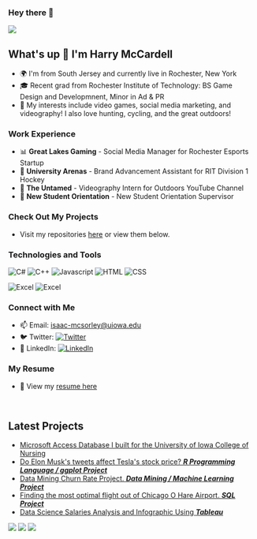 ### Hey there 👋

![](https://acegif.com/wp-content/uploads/2021/4fh5wi/welcome-16.gif)


## What's up 👋 I'm Harry McCardell

- 🌍 I'm from South Jersey and currently live in Rochester, New York
- 🎓 Recent grad from Rochester Institute of Technology: BS Game Design and Developmnent, Minor in Ad & PR
- 🚀 My interests include video games, social media marketing, and videography! I also love hunting, cycling, and the great outdoors!

### Work Experience
- 📊 **Great Lakes Gaming** - Social Media Manager for Rochester Esports Startup
- 💼 **University Arenas** - Brand Advancement Assistant for RIT Division 1 Hockey
- 🏫 **The Untamed** - Videography Intern for Outdoors YouTube Channel
- 🚀 **New Student Orientation** - New Student Orientation Supervisor 

### Check Out My Projects
- Visit my repositories [here](https://github.com/mccardellch?tab=repositories) or view them below.

### Technologies and Tools
![C#](https://img.shields.io/badge/Code-C#-informational?style=flat&logo=<LOGO_NAME>&logoColor=white&color=2bbc8a)
![C++](https://img.shields.io/badge/Code-C++-informational?style=flat&logo=<LOGO_NAME>&logoColor=white&color=2bbc8a)
![Javascript](https://img.shields.io/badge/Code-Javascript-informational?style=flat&logo=<LOGO_NAME>&logoColor=white&color=2bbc8a)
![HTML](https://img.shields.io/badge/Code-HTML-informational?style=flat&logo=<LOGO_NAME>&logoColor=white&color=2bbc8a)
![CSS](https://img.shields.io/badge/Code-CSS-informational?style=flat&logo=<LOGO_NAME>&logoColor=white&color=2bbc8a)

![Excel](https://img.shields.io/badge/Tools-Unity-informational?style=flat&logo=<LOGO_NAME>&logoColor=white&color=2bbc8a)
![Excel](https://img.shields.io/badge/Tools-Adobe-PhotoShope-informational?style=flat&logo=<LOGO_NAME>&logoColor=white&color=2bbc8a)

### Connect with Me
- 📫 Email: isaac-mcsorley@uiowa.edu
- 🐦 Twitter: [![Twitter][1.2]][1]
- 📎 LinkedIn: [![LinkedIn][2.2]][2]

### My Resume
- 📄 View my [resume here](https://mccardellch.github.io/portfolio/resume.html)

<!-- Icons -->

[1.2]: http://i.imgur.com/wWzX9uB.png (twitter icon without padding)
[2.2]: https://raw.githubusercontent.com/MartinHeinz/MartinHeinz/master/linkedin-3-16.png (LinkedIn icon without padding)

<!-- Links to your social media accounts -->

[1]: https://twitter.com/isaacmcsorley
[2]: https://www.linkedin.com/in/isaac-mcsorley-64640a186/
<br/>
## Latest Projects
- [Microsoft Access Database I built for the University of Iowa College of Nursing](https://github.com/immcsorley/DatabaseProject)
- [Do Elon Musk's tweets affect Tesla's stock price? ***R Programming Language / ggplot Project***](https://github.com/immcsorley/ElonProject)
- [Data Mining Churn Rate Project. ***Data Mining / Machine Learning Project***](https://github.com/immcsorley/ChurnRateProject)
- [Finding the most optimal flight out of Chicago O Hare Airport. ***SQL Project***](https://github.com/immcsorley/ChicagoO-Hare)
- [Data Science Salaries Analysis and Infographic Using ***Tableau***](https://github.com/immcsorley/DataScienceSalaries)

![](https://media2.giphy.com/media/xT9C25UNTwfZuk85WP/200.gif) ![](https://media4.giphy.com/media/3oKIPEqDGUULpEU0aQ/200.gif) ![](https://media1.giphy.com/media/IwAZ6dvvvaTtdI8SD5/200.gif)

<!--
**mccardellch/mccardellch** is a ✨ _special_ ✨ repository because its `README.md` (this file) appears on your GitHub profile.

Here are some ideas to get you started:

- 🔭 I’m currently working on ...
- 🌱 I’m currently learning ...
- 👯 I’m looking to collaborate on ...
- 🤔 I’m looking for help with ...
- 💬 Ask me about ...
- 📫 How to reach me: ...
- 😄 Pronouns: ...
- ⚡ Fun fact: ...
-->
